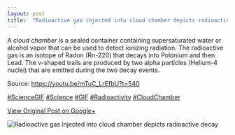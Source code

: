 ```yaml
---
layout: post
title:  "Radioactive gas injected into cloud chamber depicts radioactive decay"
---
```


A _cloud chamber_ is a sealed container containing supersaturated water or
alcohol vapor that can be used to detect ionizing radiation. The radioactive
gas is an isotope of Radon (Rn-220) that decays into Polonium and then Lead.
The v-shaped trails are produced by two alpha particles (Helium-4 nuclei) that
are emitted during the two decay events.  
  
Source: <https://youtu.be/mTuC_LrEfbU?t=540>  
  
[#ScienceGIF](https://plus.google.com/s/%23ScienceGIF/posts)
[#Science](https://plus.google.com/s/%23Science/posts)
[#GIF](https://plus.google.com/s/%23GIF/posts)
[#Radioactivity](https://plus.google.com/s/%23Radioactivity/posts)
[#CloudChamber](https://plus.google.com/s/%23CloudChamber/posts)

[View Original Post on Google+](https://plus.google.com/+ColinSullender/posts/aZ8wFFysEgj)

![Radioactive gas injected into cloud chamber depicts radioactive decay](/assets/img/2015-05-21-Radioactive-gas-injected-into-cloud-chamber-depicts-radioactive-decay.gif)
